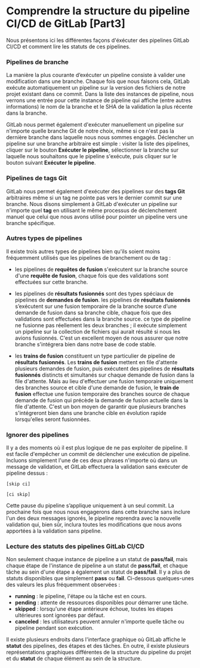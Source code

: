 # Comprendre la structure du pipeline CI/CD de GitLab [Part3]

Nous présentons ici les différentes façons d'éxécuter des pipelines GitLab CI/CD et comment lire les statuts de ces pipelines.

### Pipelines de branche

La manière la plus courante d’exécuter un pipeline consiste à valider une modification dans une branche. Chaque fois que nous faisons cela, GitLab exécute automatiquement un pipeline sur la version des fichiers de notre projet existant dans ce commit. Dans la liste des instances de pipeline, nous verrons une entrée pour cette instance de pipeline qui affiche (entre autres informations) le nom de la branche et le SHA de la validation la plus récente dans la branche.

GitLab nous permet également d'exécuter manuellement un pipeline sur n'importe quelle branche Git de notre choix, même si ce n'est pas la dernière branche dans laquelle nous nous sommes engagés. Déclencher un pipeline sur une branche arbitraire est simple : visiter la liste des pipelines, cliquer sur le bouton **Exécuter le pipeline**, sélectionner la branche sur laquelle nous souhaitons que le pipeline s'exécute, puis cliquer sur le bouton suivant **Exécuter le pipeline**.

### Pipelines de tags Git

GitLab nous permet également d'exécuter des pipelines sur des **tags Git** arbitraires même si un tag ne pointe pas vers le dernier commit sur une branche. Nous disons simplement à GitLab d'exécuter un pipeline sur n'importe quel **tag** en utilisant le même processus de déclenchement manuel que celui que nous avons utilisé pour pointer un pipeline vers une branche spécifique.

### Autres types de pipelines

Il existe trois autres types de pipelines bien qu'ils soient moins fréquemment utilisés que les pipelines de branchement ou de tag :
- les pipelines de **requêtes de fusion** s'exécutent sur la branche source d'une **requête de fusion**, chaque fois que des validations sont effectuées sur cette branche.

- les pipelines de **résultats fusionnés** sont des types spéciaux de pipelines de **demandes de fusion**. les pipelines de **résultats fusionnés** s’exécutent sur une fusion temporaire de la branche source d’une demande de fusion dans sa branche cible, chaque fois que des validations sont effectuées dans la branche source. ce type de pipeline ne fusionne pas réellement les deux branches ; il exécute simplement un pipeline sur la collection de fichiers qui aurait résulté si nous les avions fusionnés. C'est un excellent moyen de nous assurer que notre branche s'intégrera bien dans notre base de code stable.

- les **trains de fusion** constituent un type particulier de pipeline de **résultats fusionnés**. Les **trains de fusion** mettent en file d'attente plusieurs demandes de fusion, puis exécutent des pipelines de **résultats fusionnés** distincts et simultanés sur chaque demande de fusion dans la file d'attente. Mais au lieu d'effectuer une fusion temporaire uniquement des branches source et cible d'une demande de fusion, le **train de fusion** effectue une fusion temporaire des branches source de chaque demande de fusion qui précède la demande de fusion actuelle dans la file d'attente. C'est un bon moyen de garantir que plusieurs branches s'intégreront bien dans une branche cible en évolution rapide lorsqu'elles seront fusionnées.

### Ignorer des pipelines

Il y a des moments où il est plus logique de ne pas exploiter de pipeline. Il est facile d'empêcher un commit de déclencher une exécution de pipeline. Incluons simplement l'une de ces deux phrases n'importe où dans un message de validation, et GitLab effectuera la validation sans exécuter de pipeline dessus :

```
[skip ci]
```

```
[ci skip]
```

Cette pause du pipeline s’applique uniquement à un seul commit. La prochaine fois que nous nous engagerons dans cette branche sans inclure l'un des deux messages ignorés, le pipeline reprendra avec la nouvelle validation qui, bien sûr, inclura toutes les modifications que nous avons apportées à la validation sans pipeline.

### Lecture des statuts des pipelines GitLab CI/CD

Non seulement chaque instance de pipeline a un statut de **pass/fail**, mais chaque étape de l'instance de pipeline a un statut de **pass/fail**, et chaque tâche au sein d'une étape a également un statut de **pass/fail**. Il y a plus de statuts disponibles que simplement **pass** ou **fail**. Ci-dessous quelques-unes des valeurs les plus fréquemment observées :

- **running** : le pipeline, l'étape ou la tâche est en cours.
- **pending** : attente de ressources disponibles pour démarrer une tâche.
- **skipped** : lorsqu'une étape antérieure échoue, toutes les étapes ultérieures sont ignorées par défaut.
- **canceled** : les utilisateurs peuvent annuler n'importe quelle tâche ou pipeline pendant son exécution.

Il existe plusieurs endroits dans l'interface graphique où GitLab affiche le **statut** des pipelines, des étapes et des tâches. En outre, il existe plusieurs représentations graphiques différentes de la structure du pipeline du projet et du **statut** de chaque élément au sein de la structure.